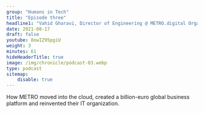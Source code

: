 ```yaml
---
group: "Humans in Tech"
title: "Episode three"
headline1: "Vahid Gharavi, Director of Engineering @ METRO.digital Organization"
date: 2021-08-17
draft: false
youtube: 8owIZ95pgiU
weight: 3
minutes: 61
hideHeaderTitle: true
image: /img/chronicle/podcast-03.webp
type: podcast
sitemap:
    disable: true
---
```


How METRO moved into the cloud, created a billion-euro global business platform and reinvented their IT organization.
